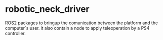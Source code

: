 # robotic_neck_driver
ROS2 packages to bringup the comunication between the platform and the computer`s user. it also contain a node to apply teleoperation by a PS4 controller.
